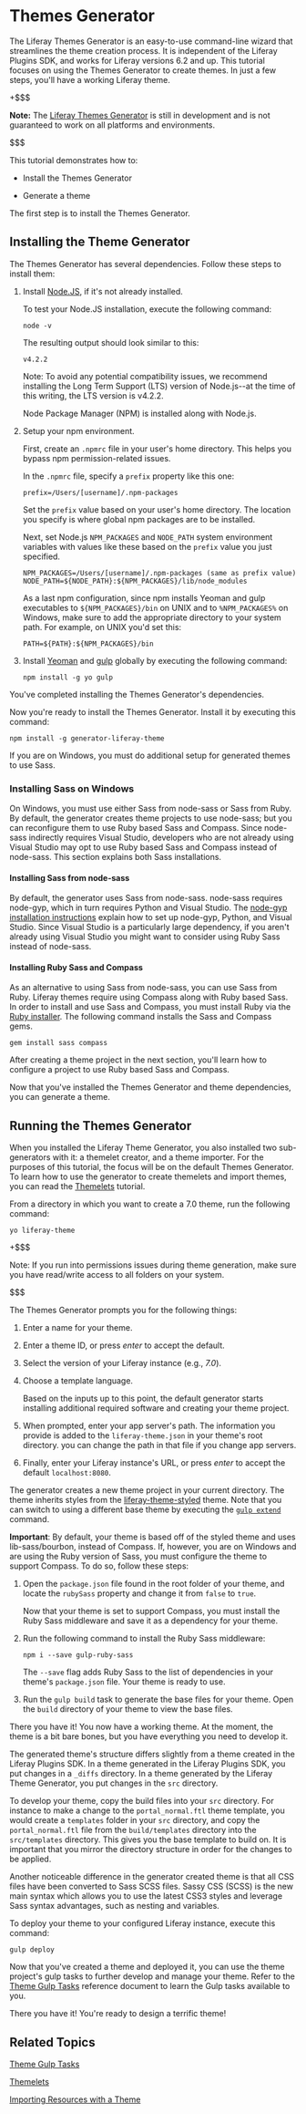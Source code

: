 # Themes Generator [](id=themes-generator)

The Liferay Themes Generator is an easy-to-use command-line wizard that
streamlines the theme creation process. It is independent of the Liferay Plugins
SDK, and works for Liferay versions 6.2 and up. This tutorial focuses on using
the Themes Generator to create themes. In just a few steps, you'll have a
working Liferay theme.

+$$$

**Note:** The [Liferay Themes Generator](https://github.com/liferay/generator-liferay-theme)
is still in development and is not guaranteed to work on all platforms and
environments. 

$$$

This tutorial demonstrates how to:

- Install the Themes Generator

- Generate a theme

The first step is to install the Themes Generator.

## Installing the Theme Generator [](id=installing-the-theme-generator)

The Themes Generator has several dependencies. Follow these steps to install
them:

1.  Install [Node.JS](http://nodejs.org/), if it's not already installed.

    To test your Node.JS installation, execute the following command:

        node -v

    The resulting output should look similar to this:

        v4.2.2

    Note: To avoid any potential compatibility issues, we recommend installing
    the Long Term Support (LTS) version of Node.js--at the time of this writing,
    the LTS version is v4.2.2.

    Node Package Manager (NPM) is installed along with Node.js. 

2.  Setup your npm environment. 

    First, create an `.npmrc` file in your user's home directory. This helps
    you bypass npm permission-related issues. 

    In the `.npmrc` file, specify a `prefix` property like this one:

        prefix=/Users/[username]/.npm-packages

    Set the `prefix` value based on your user's home directory. The location you
    specify is where global npm packages are to be installed.

    Next, set Node.js `NPM_PACKAGES` and `NODE_PATH` system environment 
    variables with values like these based on the `prefix` value you just 
    specified.

        NPM_PACKAGES=/Users/[username]/.npm-packages (same as prefix value)
        NODE_PATH=${NODE_PATH}:${NPM_PACKAGES}/lib/node_modules

    As a last npm configuration, since npm installs Yeoman and gulp executables
    to `${NPM_PACKAGES}/bin` on UNIX and to `%NPM_PACKAGES%` on Windows, make
    sure to add the appropriate directory to your system path. For example, on
    UNIX you'd set this:

        PATH=${PATH}:${NPM_PACKAGES}/bin

3.  Install [Yeoman](http://yeoman.io/) and [gulp](https://www.npmjs.com/package/gulp)
    globally by executing the following command:

        npm install -g yo gulp

You've completed installing the Themes Generator's dependencies.

Now you're ready to install the Themes Generator. Install it by executing this
command:

    npm install -g generator-liferay-theme

If you are on Windows, you must do additional setup for generated themes to use
Sass. 

### Installing Sass on Windows [](id=installing-sass-on-windows)

On Windows, you must use either Sass from node-sass or Sass from Ruby. By
default, the generator creates theme projects to use node-sass; but you can
reconfigure them to use Ruby based Sass and Compass. Since node-sass indirectly
requires Visual Studio, developers who are not already using Visual Studio may
opt to use Ruby based Sass and Compass instead of node-sass. This section
explains both Sass installations. 

#### Installing Sass from node-sass [](id=installing-sass-from-node-sass)

By default, the generator uses Sass from node-sass. node-sass requires node-gyp,
which in turn requires Python and Visual Studio. The 
[node-gyp installation instructions](https://github.com/nodejs/node-gyp#installation)
explain how to set up node-gyp, Python, and Visual Studio. Since Visual Studio 
is a particularly large dependency, if you aren't already using Visual Studio 
you might want to consider using Ruby Sass instead of node-sass. 

#### Installing Ruby Sass and Compass [](id=installing-ruby-sass-and-compass)

As an alternative to using Sass from node-sass, you can use Sass from Ruby.
Liferay themes require using Compass along with Ruby based Sass. In order to
install and use Sass and Compass, you must install Ruby via the [Ruby installer](http://rubyinstaller.org/).
The following command installs the Sass and Compass gems.

    gem install sass compass

After creating a theme project in the next section, you'll learn how to
configure a project to use Ruby based Sass and Compass.

Now that you've installed the Themes Generator and theme dependencies, you can
generate a theme.

## Running the Themes Generator [](id=running-the-themes-generator)

When you installed the Liferay Theme Generator, you also installed two
sub-generators with it: a themelet creator, and a theme importer. For the
purposes of this tutorial, the focus will be on the default Themes Generator. 
To learn how to use the generator to create themelets and import themes, you 
can read the [Themelets](/develop/tutorials/-/knowledge_base/7-0/themelets)
tutorial. <!-- and the Importing and Upgrading Themes tutorials. -->

From a directory in which you want to create a 7.0 theme, run the following
command:

    yo liferay-theme

+$$$

Note: If you run into permissions issues during theme generation, make sure you
have read/write access to all folders on your system. 

$$$

The Themes Generator prompts you for the following things:

1. Enter a name for your theme.

2. Enter a theme ID, or press *enter* to accept the default. 

3. Select the version of your Liferay instance (e.g., *7.0*).

4. Choose a template language.

    Based on the inputs up to this point, the default generator starts
    installing additional required software and creating your theme project. 

5.  When prompted, enter your app server's path. The information you
    provide is added to the `liferay-theme.json` in your theme's root directory.
    you can change the path in that file if you change app servers.

6.  Finally, enter your Liferay instance's URL, or press *enter* to accept the default
    `localhost:8080`.

The generator creates a new theme project in your current directory. The theme
inherits styles from the [liferay-theme-styled](https://www.npmjs.com/package/liferay-theme-styled)
theme. Note that you can switch to using a different base theme by executing the
[`gulp extend`](/develop/reference/-/knowledge_base/7-0/theme-gulp-tasks)
command. 

**Important**: By default, your theme is based off of the styled theme and uses
lib-sass/bourbon, instead of Compass. If, however, you are on Windows and are
using the Ruby version of Sass, you must configure the theme to support Compass.
To do so, follow these steps:

1.  Open the `package.json` file found in the root folder of your theme, and
    locate the `rubySass` property and change it from `false` to `true`.

    Now that your theme is set to support Compass, you must install the Ruby
    Sass middleware and save it as a dependency for your theme.
    
2.  Run the following command to install the Ruby Sass middleware:

        npm i --save gulp-ruby-sass

    The `--save` flag adds Ruby Sass to the list of dependencies in your theme's
    `package.json` file. Your theme is ready to use.

3. Run the `gulp build` task to generate the base files for your theme. Open the
`build` directory of your theme to view the base files.

There you have it! You now have a working theme. At the moment, the theme is a
bit bare bones, but you have everything you need to develop it.

The generated theme's structure differs slightly from a theme created in the
Liferay Plugins SDK. In a theme generated in the Liferay Plugins SDK, you put
changes in a `_diffs` directory. In a theme generated by the Liferay Theme
Generator, you put changes in the `src` directory.

To develop your theme, copy the build files into your `src` directory. For
instance to make a change to the `portal_normal.ftl` theme template, you would
create a `templates` folder in your `src` directory, and copy the 
`portal_normal.ftl` file from the `build/templates` directory into the 
`src/templates` directory. This gives you the base template to build on. It is
important that you mirror the directory structure in order for the changes to be
applied.

Another noticeable difference in the generator created theme is that all CSS
files have been converted to Sass SCSS files. Sassy CSS (SCSS) is the new main
syntax which allows you to use the latest CSS3 styles and leverage Sass syntax
advantages, such as nesting and variables.

To deploy your theme to your configured Liferay instance, execute this command:

    gulp deploy

Now that you've created a theme and deployed it, you can use the theme project's
gulp tasks to further develop and manage your theme. Refer to the [Theme Gulp Tasks](/develop/reference/-/knowledge_base/7-0/theme-gulp-tasks)
reference document to learn the Gulp tasks available to you.

There you have it! You're ready to design a terrific theme!

## Related Topics [](id=related-topics)

[Theme Gulp Tasks](/develop/reference/-/knowledge_base/7-0/theme-gulp-tasks)

[Themelets](/develop/tutorials/-/knowledge_base/7-0/themelets)

[Importing Resources with a Theme](develop/tutorials/-/knowledge_base/7-0/importing-resources-with-a-theme)
